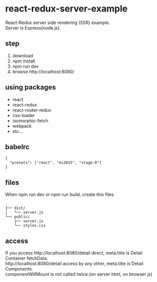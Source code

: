 # react-redux-server-example
React-Redux server side rendering (SSR) example.  
Server is Express(node.js).

## step
1. download
2. npm install
3. npm run dev
4. browse http://localhost:8080/  

## using packages
* react
* react-redux
* react-router-redux
* css-loader
* isomorphic-fetch
* webpack
* etc...

## babelrc
```
{
  "presets": ["react", "es2015", "stage-0"]
}
```

## files
When npm run dev or npm run build, create this files.
```
.
├── dist/
│   └── server.js
└── public/
    ├── server.js
    └── styles.css
```

## access
If you access http://localhost:8080/detail direct, meta.title is Detail Container fetchData.  
http://localhost:8080/detail access by any other, meta.title is Detail Components.  
componentWillMount is not called twice.(on server html, on browser js)
